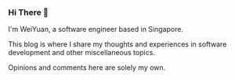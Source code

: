 ### Hi There 👋

I'm WeiYuan, a software engineer based in Singapore. 

This blog is where I share my thoughts and experiences in software development and other miscellaneous topics.


Opinions and comments here are solely my own.



